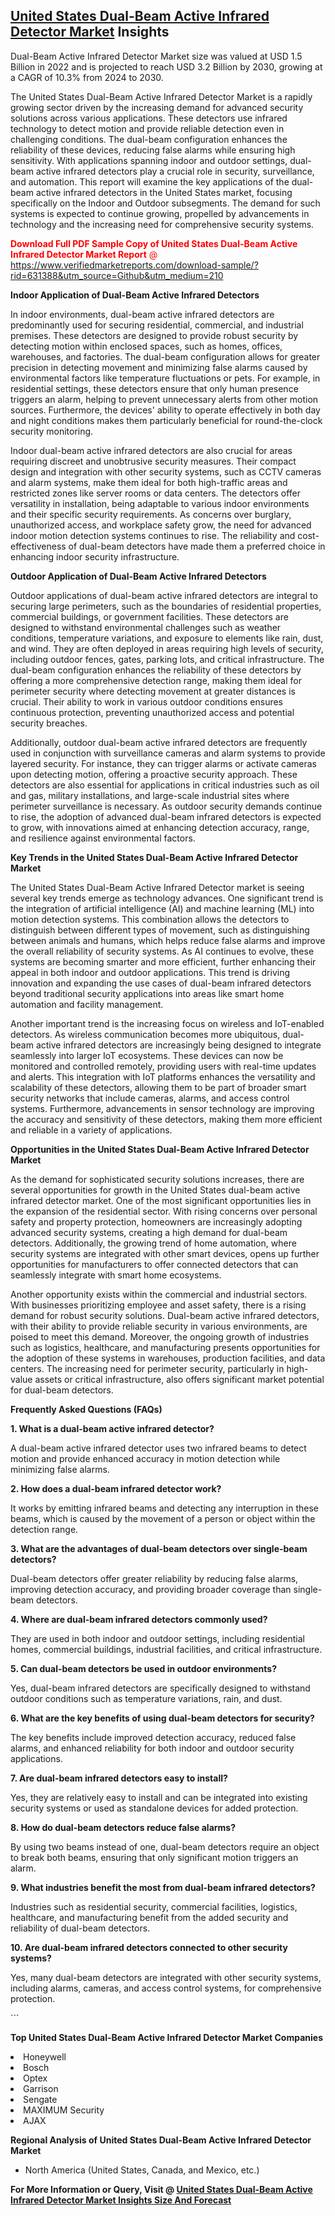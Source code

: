 <h2><a href="https://www.verifiedmarketreports.com/download-sample/?rid=631388&amp;utm_source=Github&amp;utm_medium=210" target="_blank">United States Dual-Beam Active Infrared Detector Market</a> Insights</h2><p>Dual-Beam Active Infrared Detector Market size was valued at USD 1.5 Billion in 2022 and is projected to reach USD 3.2 Billion by 2030, growing at a CAGR of 10.3% from 2024 to 2030.</p><p><p>The United States Dual-Beam Active Infrared Detector Market is a rapidly growing sector driven by the increasing demand for advanced security solutions across various applications. These detectors use infrared technology to detect motion and provide reliable detection even in challenging conditions. The dual-beam configuration enhances the reliability of these devices, reducing false alarms while ensuring high sensitivity. With applications spanning indoor and outdoor settings, dual-beam active infrared detectors play a crucial role in security, surveillance, and automation. This report will examine the key applications of the dual-beam active infrared detectors in the United States market, focusing specifically on the Indoor and Outdoor subsegments. The demand for such systems is expected to continue growing, propelled by advancements in technology and the increasing need for comprehensive security systems. <p><span class=""><span style="color: #ff0000;"><strong>Download Full PDF Sample Copy of United States Dual-Beam Active Infrared Detector Market Report</strong> @ </span><a href="https://www.verifiedmarketreports.com/download-sample/?rid=631388&amp;utm_source=Github&amp;utm_medium=210" target="_blank">https://www.verifiedmarketreports.com/download-sample/?rid=631388&amp;utm_source=Github&amp;utm_medium=210</a></span></p></p><p><strong>Indoor Application of Dual-Beam Active Infrared Detectors</strong></p><p>In indoor environments, dual-beam active infrared detectors are predominantly used for securing residential, commercial, and industrial premises. These detectors are designed to provide robust security by detecting motion within enclosed spaces, such as homes, offices, warehouses, and factories. The dual-beam configuration allows for greater precision in detecting movement and minimizing false alarms caused by environmental factors like temperature fluctuations or pets. For example, in residential settings, these detectors ensure that only human presence triggers an alarm, helping to prevent unnecessary alerts from other motion sources. Furthermore, the devices' ability to operate effectively in both day and night conditions makes them particularly beneficial for round-the-clock security monitoring.<p>Indoor dual-beam active infrared detectors are also crucial for areas requiring discreet and unobtrusive security measures. Their compact design and integration with other security systems, such as CCTV cameras and alarm systems, make them ideal for both high-traffic areas and restricted zones like server rooms or data centers. The detectors offer versatility in installation, being adaptable to various indoor environments and their specific security requirements. As concerns over burglary, unauthorized access, and workplace safety grow, the need for advanced indoor motion detection systems continues to rise. The reliability and cost-effectiveness of dual-beam detectors have made them a preferred choice in enhancing indoor security infrastructure.</p><p><strong>Outdoor Application of Dual-Beam Active Infrared Detectors</strong></p><p>Outdoor applications of dual-beam active infrared detectors are integral to securing large perimeters, such as the boundaries of residential properties, commercial buildings, or government facilities. These detectors are designed to withstand environmental challenges such as weather conditions, temperature variations, and exposure to elements like rain, dust, and wind. They are often deployed in areas requiring high levels of security, including outdoor fences, gates, parking lots, and critical infrastructure. The dual-beam configuration enhances the reliability of these detectors by offering a more comprehensive detection range, making them ideal for perimeter security where detecting movement at greater distances is crucial. Their ability to work in various outdoor conditions ensures continuous protection, preventing unauthorized access and potential security breaches.<p>Additionally, outdoor dual-beam active infrared detectors are frequently used in conjunction with surveillance cameras and alarm systems to provide layered security. For instance, they can trigger alarms or activate cameras upon detecting motion, offering a proactive security approach. These detectors are also essential for applications in critical industries such as oil and gas, military installations, and large-scale industrial sites where perimeter surveillance is necessary. As outdoor security demands continue to rise, the adoption of advanced dual-beam infrared detectors is expected to grow, with innovations aimed at enhancing detection accuracy, range, and resilience against environmental factors.</p><p><strong>Key Trends in the United States Dual-Beam Active Infrared Detector Market</strong></p><p>The United States Dual-Beam Active Infrared Detector market is seeing several key trends emerge as technology advances. One significant trend is the integration of artificial intelligence (AI) and machine learning (ML) into motion detection systems. This combination allows the detectors to distinguish between different types of movement, such as distinguishing between animals and humans, which helps reduce false alarms and improve the overall reliability of security systems. As AI continues to evolve, these systems are becoming smarter and more efficient, further enhancing their appeal in both indoor and outdoor applications. This trend is driving innovation and expanding the use cases of dual-beam infrared detectors beyond traditional security applications into areas like smart home automation and facility management.<p>Another important trend is the increasing focus on wireless and IoT-enabled detectors. As wireless communication becomes more ubiquitous, dual-beam active infrared detectors are increasingly being designed to integrate seamlessly into larger IoT ecosystems. These devices can now be monitored and controlled remotely, providing users with real-time updates and alerts. This integration with IoT platforms enhances the versatility and scalability of these detectors, allowing them to be part of broader smart security networks that include cameras, alarms, and access control systems. Furthermore, advancements in sensor technology are improving the accuracy and sensitivity of these detectors, making them more efficient and reliable in a variety of applications.</p><p><strong>Opportunities in the United States Dual-Beam Active Infrared Detector Market</strong></p><p>As the demand for sophisticated security solutions increases, there are several opportunities for growth in the United States dual-beam active infrared detector market. One of the most significant opportunities lies in the expansion of the residential sector. With rising concerns over personal safety and property protection, homeowners are increasingly adopting advanced security systems, creating a high demand for dual-beam detectors. Additionally, the growing trend of home automation, where security systems are integrated with other smart devices, opens up further opportunities for manufacturers to offer connected detectors that can seamlessly integrate with smart home ecosystems. <p>Another opportunity exists within the commercial and industrial sectors. With businesses prioritizing employee and asset safety, there is a rising demand for robust security solutions. Dual-beam active infrared detectors, with their ability to provide reliable security in various environments, are poised to meet this demand. Moreover, the ongoing growth of industries such as logistics, healthcare, and manufacturing presents opportunities for the adoption of these systems in warehouses, production facilities, and data centers. The increasing need for perimeter security, particularly in high-value assets or critical infrastructure, also offers significant market potential for dual-beam detectors.</p><p><strong>Frequently Asked Questions (FAQs)</strong></p><p><strong>1. What is a dual-beam active infrared detector?</strong></p><p>A dual-beam active infrared detector uses two infrared beams to detect motion and provide enhanced accuracy in motion detection while minimizing false alarms.</p><p><strong>2. How does a dual-beam infrared detector work?</strong></p><p>It works by emitting infrared beams and detecting any interruption in these beams, which is caused by the movement of a person or object within the detection range.</p><p><strong>3. What are the advantages of dual-beam detectors over single-beam detectors?</strong></p><p>Dual-beam detectors offer greater reliability by reducing false alarms, improving detection accuracy, and providing broader coverage than single-beam detectors.</p><p><strong>4. Where are dual-beam infrared detectors commonly used?</strong></p><p>They are used in both indoor and outdoor settings, including residential homes, commercial buildings, industrial facilities, and critical infrastructure.</p><p><strong>5. Can dual-beam detectors be used in outdoor environments?</strong></p><p>Yes, dual-beam infrared detectors are specifically designed to withstand outdoor conditions such as temperature variations, rain, and dust.</p><p><strong>6. What are the key benefits of using dual-beam detectors for security?</strong></p><p>The key benefits include improved detection accuracy, reduced false alarms, and enhanced reliability for both indoor and outdoor security applications.</p><p><strong>7. Are dual-beam infrared detectors easy to install?</strong></p><p>Yes, they are relatively easy to install and can be integrated into existing security systems or used as standalone devices for added protection.</p><p><strong>8. How do dual-beam detectors reduce false alarms?</strong></p><p>By using two beams instead of one, dual-beam detectors require an object to break both beams, ensuring that only significant motion triggers an alarm.</p><p><strong>9. What industries benefit the most from dual-beam infrared detectors?</strong></p><p>Industries such as residential security, commercial facilities, logistics, healthcare, and manufacturing benefit from the added security and reliability of dual-beam detectors.</p><p><strong>10. Are dual-beam infrared detectors connected to other security systems?</strong></p><p>Yes, many dual-beam detectors are integrated with other security systems, including alarms, cameras, and access control systems, for comprehensive protection.</p>```</p><p><strong>Top United States Dual-Beam Active Infrared Detector Market Companies</strong></p><div data-test-id=""><p><li>Honeywell</li><li> Bosch</li><li> Optex</li><li> Garrison</li><li> Sengate</li><li> MAXIMUM Security</li><li> AJAX</li></p><div><strong>Regional Analysis of&nbsp;United States Dual-Beam Active Infrared Detector Market</strong></div><ul><li dir="ltr"><p dir="ltr">North America&nbsp;(United States, Canada, and Mexico, etc.)</p></li></ul><p><strong>For More Information or Query, Visit @&nbsp;</strong><strong><a href="https://www.verifiedmarketreports.com/product/dual-beam-active-infrared-detector-market/?utm_source=Github&amp;utm_medium=210" target="_blank">United States Dual-Beam Active Infrared Detector Market Insights Size And Forecast</a></strong></p></div>
